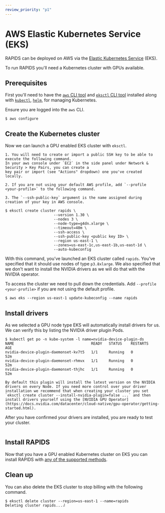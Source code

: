 ```yaml
---
review_priority: "p1"
---
```


# AWS Elastic Kubernetes Service (EKS)

RAPIDS can be deployed on AWS via the [Elastic Kubernetes Service](https://aws.amazon.com/eks/) (EKS).

To run RAPIDS you'll need a Kubernetes cluster with GPUs available.

## Prerequisites

First you'll need to have the [`aws` CLI tool](https://aws.amazon.com/cli/) and [`eksctl` CLI tool](https://docs.aws.amazon.com/eks/latest/userguide/eksctl.html) installed along with [`kubectl`](https://kubernetes.io/docs/tasks/tools/), [`helm`](https://helm.sh/docs/intro/install/), for managing Kubernetes.

Ensure you are logged into the `aws` CLI.

```console
$ aws configure
```

## Create the Kubernetes cluster

Now we can launch a GPU enabled EKS cluster with `eksctl`.

```{note}
1. You will need to create or import a public SSH key to be able to execute the following command.
In your aws console under `EC2` in the side panel under Network & Security > Key Pairs, you can create a
key pair or import (see "Actions" dropdown) one you've created locally.

2. If you are not using your default AWS profile, add `--profile <your-profile>` to the following command.

3. The `--ssh-public-key` argument is the name assigned during creation of your key in AWS console.
```

```console
$ eksctl create cluster rapids \
                      --version 1.30 \
                      --nodes 3 \
                      --node-type=g4dn.xlarge \
                      --timeout=40m \
                      --ssh-access \
                      --ssh-public-key <public key ID> \
                      --region us-east-1 \
                      --zones=us-east-1c,us-east-1b,us-east-1d \
                      --auto-kubeconfig
```

With this command, you’ve launched an EKS cluster called `rapids`. You’ve specified that it should use nodes of type `p3.8xlarge`. We also specified that we don't want to install the NVIDIA drivers as we will do that with the NVIDIA operator.

To access the cluster we need to pull down the credentials.
Add `--profile <your-profile>` if you are not using the default profile.

```console
$ aws eks --region us-east-1 update-kubeconfig --name rapids
```

## Install drivers

As we selected a GPU node type EKS will automatically install drivers for us. We can verify this by listing the NVIDIA driver plugin Pods.

```console
$ kubectl get po -n kube-system -l name=nvidia-device-plugin-ds
NAME                                   READY   STATUS    RESTARTS   AGE
nvidia-device-plugin-daemonset-kv7t5   1/1     Running   0          52m
nvidia-device-plugin-daemonset-rhmvx   1/1     Running   0          52m
nvidia-device-plugin-daemonset-thjhc   1/1     Running   0          52m
```

```{note}
By default this plugin will install the latest version on the NVIDIA drivers on every Node. If you need more control over your driver installation we recommend that when creating your cluster you set `eksctl create cluster --install-nvidia-plugin=false ...` and then install drivers yourself using the [NVIDIA GPU Operator](https://docs.nvidia.com/datacenter/cloud-native/gpu-operator/getting-started.html).
```

After you have confirmed your drivers are installed, you are ready to test your cluster.

```{include} ../../_includes/check-gpu-pod-works.md

```

## Install RAPIDS

Now that you have a GPU enabled Kubernetes cluster on EKS you can install RAPIDS with [any of the supported methods](../../platforms/kubernetes).

## Clean up

You can also delete the EKS cluster to stop billing with the following command.

```console
$ eksctl delete cluster --region=us-east-1 --name=rapids
Deleting cluster rapids...⠼
```

```{relatedexamples}

```
